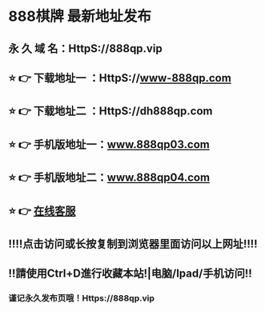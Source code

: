 # 888棋牌 最新地址发布 
## 永 久 域 名：HttpS://888qp.vip
## ⭐️ 👉 下载地址一 ：HttpS://www-888qp.com
## ⭐️ 👉 下载地址二 ：HttpS://dh888qp.com
## ⭐️ 👉 手机版地址一：<a href="http://www.888qp03.com">www.888qp03.com</a>
## ⭐️ 👉 手机版地址二：<a href="http://www.888qp04.com">www.888qp04.com</a>
## ⭐️ 👉  <a href="https://acia.onlycallcentre.com/chat/chatClient/chatbox.jsp?companyID=80024621&configID=1471">在线客服</a>
## ‼️‼️点击访问或长按复制到浏览器里面访问以上网址‼️‼️
## ‼️請使用Ctrl+D進行收藏本站!|电脑/Ipad/手机访问‼️
### 谨记永久发布页哦！Https://888qp.vip
